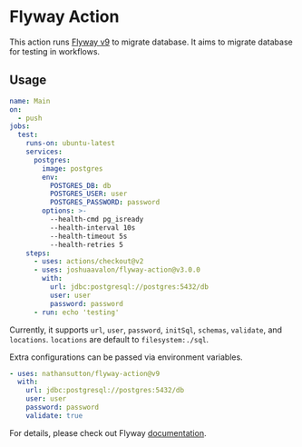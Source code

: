# Flyway Action

This action runs [Flyway v9][flyway] to migrate database. It aims to migrate database for testing in workflows.

## Usage

```yaml
name: Main
on:
  - push
jobs:
  test:
    runs-on: ubuntu-latest
    services:
      postgres:
        image: postgres
        env:
          POSTGRES_DB: db
          POSTGRES_USER: user
          POSTGRES_PASSWORD: password
        options: >-
          --health-cmd pg_isready
          --health-interval 10s
          --health-timeout 5s
          --health-retries 5
    steps:
      - uses: actions/checkout@v2
      - uses: joshuaavalon/flyway-action@v3.0.0
        with:
          url: jdbc:postgresql://postgres:5432/db
          user: user
          password: password
      - run: echo 'testing'
```

Currently, it supports `url`, `user`, `password`, `initSql`, `schemas`, `validate`, and `locations`. `locations` are default to `filesystem:./sql`.

Extra configurations can be passed via environment variables.

```yaml
- uses: nathansutton/flyway-action@v9
  with:
    url: jdbc:postgresql://postgres:5432/db
    user: user
    password: password
    validate: true
```

For details, please check out Flyway [documentation].

[flyway]: https://flywaydb.org/
[documentation]: https://flywaydb.org/documentation/configuration/parameters/
